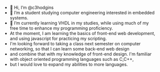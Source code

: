 - 👋 Hi, I’m @c3hodgins
- 👀 I’m a student studying computer engineering interested in embedded systems.
- 🌱 I’m currently learning VHDL in my studies, while using much of my free time to enhance my programming proficiency.
- At the moment, I am learning the basics of front-end web development, and using javascript for practicing my scripting.
- I'm looking forward to taking a class next semester on computer networking, so that I can learn some back-end web design
- and combine that with my knowledge of front-end design. I'm familiar with object oriented programming languages such as C,C++,
- but I would love to expand my abilities to more languages.
